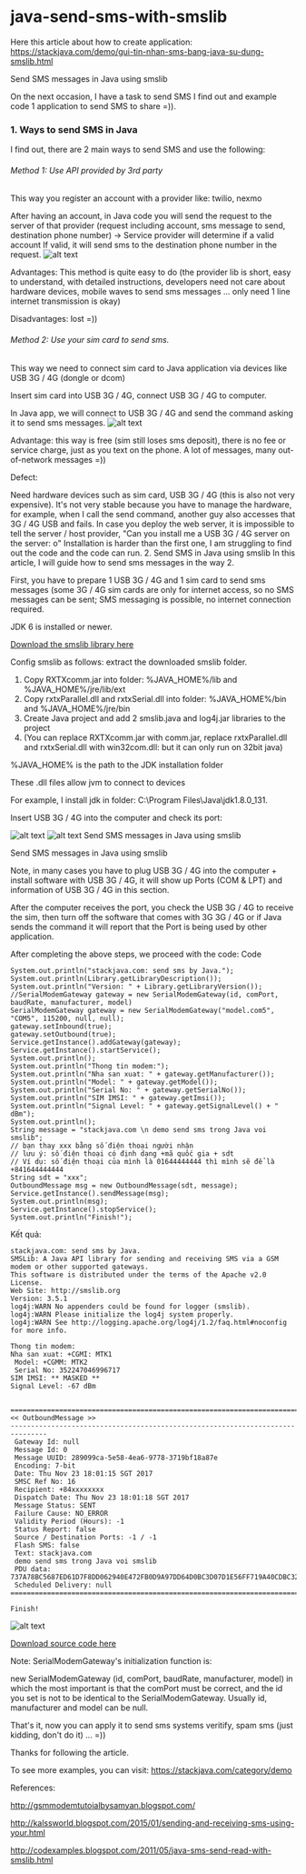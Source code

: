 # java-send-sms-with-smslib
Here this article about how to create application:
https://stackjava.com/demo/gui-tin-nhan-sms-bang-java-su-dung-smslib.html

Send SMS messages in Java using smslib

On the next occasion, I have a task to send SMS I find out and example code 1 application to send SMS to share =)).

### 1. Ways to send SMS in Java
I find out, there are 2 main ways to send SMS and use the following:

###### Method 1: Use API provided by 3rd party
This way you register an account with a provider like: twilio, nexmo

After having an account, in Java code you will send the request to the server of that provider (request including account, sms message to send, destination phone number) -> Service provider will determine if a valid account If valid, it will send sms to the destination phone number in the request.
![alt text](https://stackjava.com/wp-content/uploads/2017/11/java-send-sms-1.png "Logo Title Text 1")



Advantages: This method is quite easy to do (the provider lib is short, easy to understand, with detailed instructions, developers need not care about hardware devices, mobile waves to send sms messages ... only need 1 line internet transmission is okay)

Disadvantages: lost =))

###### Method 2: Use your sim card to send sms.
This way we need to connect sim card to Java application via devices like USB 3G / 4G (dongle or dcom)

Insert sim card into USB 3G / 4G, connect USB 3G / 4G to computer.

In Java app, we will connect to USB 3G / 4G and send the command asking it to send sms messages.
![alt text](https://stackjava.com/wp-content/uploads/2017/11/java-send-sms-2.png "Logo Title Text 1")


Advantage: this way is free (sim still loses sms deposit), there is no fee or service charge, just as you text on the phone. A lot of messages, many out-of-network messages =))

Defect:

Need hardware devices such as sim card, USB 3G / 4G (this is also not very expensive).
It's not very stable because you have to manage the hardware, for example, when I call the send command, another guy also accesses that 3G / 4G USB and fails.
In case you deploy the web server, it is impossible to tell the server / host provider, "Can you install me a USB 3G / 4G server on the server: o"
Installation is harder than the first one, I am struggling to find out the code and the code can run.
2. Send SMS in Java using smslib
In this article, I will guide how to send sms messages in the way 2.

First, you have to prepare 1 USB 3G / 4G and 1 sim card to send sms messages (some 3G / 4G sim cards are only for internet access, so no SMS messages can be sent; SMS messaging is possible, no internet connection required.

JDK 6 is installed or newer.

[Download the smslib library here](https://stackjava.com/wp-content/uploads/2017/11/smslib.zip)

Config smslib as follows: extract the downloaded smslib folder.

1. Copy RXTXcomm.jar into folder:  %JAVA_HOME%/lib  and %JAVA_HOME%/jre/lib/ext
2. Copy rxtxParallel.dll and  rxtxSerial.dll into folder: %JAVA_HOME%/bin and %JAVA_HOME%/jre/bin
3. Create Java project and add 2 smslib.java and log4j.jar libraries to the project
4. (You can replace RXTXcomm.jar with comm.jar, replace rxtxParallel.dll and rxtxSerial.dll with win32com.dll: but it can only run on 32bit java)

%JAVA_HOME% is the path to the JDK installation folder

These .dll files allow jvm to connect to devices

For example, I install jdk in folder: C:\Program Files\Java\jdk1.8.0_131.

Insert USB 3G / 4G into the computer and check its port:

![alt text](https://stackjava.com/wp-content/uploads/2017/11/java-sms-1.png "Logo Title Text 1")
![alt text](https://stackjava.com/wp-content/uploads/2017/11/java-sms-2.png "Logo Title Text 1")
Send SMS messages in Java using smslib

Send SMS messages in Java using smslib

Note, in many cases you have to plug USB 3G / 4G into the computer + install software with USB 3G / 4G, it will show up Ports (COM & LPT) and information of USB 3G / 4G in this section.

After the computer receives the port, you check the USB 3G / 4G to receive the sim, then turn off the software that comes with 3G 3G / 4G or if Java sends the command it will report that the Port is being used by other application.

After completing the above steps, we proceed with the code:
Code
```
System.out.println("stackjava.com: send sms by Java.");
System.out.println(Library.getLibraryDescription());
System.out.println("Version: " + Library.getLibraryVersion());
//SerialModemGateway gateway = new SerialModemGateway(id, comPort, baudRate, manufacturer, model)
SerialModemGateway gateway = new SerialModemGateway("model.com5", "COM5", 115200, null, null);
gateway.setInbound(true);
gateway.setOutbound(true);
Service.getInstance().addGateway(gateway);
Service.getInstance().startService();
System.out.println();
System.out.println("Thong tin modem:");
System.out.println("Nha san xuat: " + gateway.getManufacturer());
System.out.println("Model: " + gateway.getModel());
System.out.println("Serial No: " + gateway.getSerialNo());
System.out.println("SIM IMSI: " + gateway.getImsi());
System.out.println("Signal Level: " + gateway.getSignalLevel() + " dBm");
System.out.println();
String message = "stackjava.com \n demo send sms trong Java voi smslib";
// bạn thay xxx bằng số điện thoại người nhận
// lưu ý: số điện thoại có định dạng +mã quốc gia + sdt
// Ví dụ: số điện thoại của mình là 01644444444 thì mình sẽ để là +841644444444
String sdt = "xxx";
OutboundMessage msg = new OutboundMessage(sdt, message);
Service.getInstance().sendMessage(msg);
System.out.println(msg);
Service.getInstance().stopService();
System.out.println("Finish!");
```
Kết quả:
```
stackjava.com: send sms by Java.
SMSLib: A Java API library for sending and receiving SMS via a GSM modem or other supported gateways.
This software is distributed under the terms of the Apache v2.0 License.
Web Site: http://smslib.org
Version: 3.5.1
log4j:WARN No appenders could be found for logger (smslib).
log4j:WARN Please initialize the log4j system properly.
log4j:WARN See http://logging.apache.org/log4j/1.2/faq.html#noconfig for more info.

Thong tin modem:
Nha san xuat: +CGMI: MTK1
 Model: +CGMM: MTK2
 Serial No: 352247046996717
SIM IMSI: ** MASKED **
Signal Level: -67 dBm


===============================================================================
<< OutboundMessage >>
-------------------------------------------------------------------------------
 Gateway Id: null
 Message Id: 0
 Message UUID: 289099ca-5e58-4ea6-9778-3719bf18a87e
 Encoding: 7-bit
 Date: Thu Nov 23 18:01:15 SGT 2017
 SMSC Ref No: 16
 Recipient: +84xxxxxxxx
 Dispatch Date: Thu Nov 23 18:01:18 SGT 2017
 Message Status: SENT
 Failure Cause: NO_ERROR
 Validity Period (Hours): -1
 Status Report: false
 Source / Destination Ports: -1 / -1
 Flash SMS: false
 Text: stackjava.com 
 demo send sms trong Java voi smslib
 PDU data: 737A78BC5687ED61D7F8DD062940E472FB0D9A97DD64D0BC3D07D1E56FF719A40CDBC320FB3B0D9AB7E7ECB418
 Scheduled Delivery: null
===============================================================================

Finish!
```
![alt text](https://stackjava.com/wp-content/uploads/2017/11/java-send-sms-3.png "Logo Title Text 1")

[Download source code here](http://www.mediafire.com/file/a9gfnr3s2tbt849/SendSMS.zip)

Note: SerialModemGateway's initialization function is:

new SerialModemGateway (id, comPort, baudRate, manufacturer, model) in which the most important is that the comPort must be correct, and the id you set is not to be identical to the SerialModemGateway. Usually id, manufacturer and model can be null.

That's it, now you can apply it to send sms systems veritify, spam sms (just kidding, don't do it) ... =))

Thanks for following the article.

To see more examples, you can visit: https://stackjava.com/category/demo

References:

http://gsmmodemtutoialbysamyan.blogspot.com/

http://kalssworld.blogspot.com/2015/01/sending-and-receiving-sms-using-your.html

http://codexamples.blogspot.com/2011/05/java-sms-send-read-with-smslib.html
